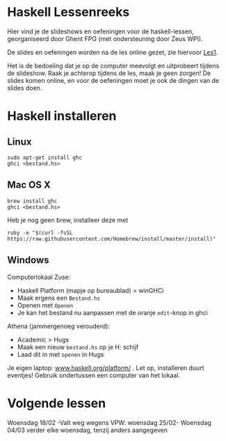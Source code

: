 Haskell Lessenreeks
===================

Hier vind je de slideshows en oefeningen voor de haskell-lessen, georganiseerd door Ghent FPG (met ondersteuning door Zeus WPI).

De slides en oefeningen worden na de les online gezet, zie hiervoor [Les1](Les1).

Het is de bedoeling dat je op de computer meevolgt en uitprobeert tijdens de slideshow. Raak je achterop tijdens de les, maak je geen zorgen! De slides komen online, en voor de oefeningen moet je ook de dingen van de slides doen.

Haskell installeren
===================

Linux
-----

    sudo apt-get install ghc
    ghci <bestand.hs>

Mac OS X
--------

    brew install ghc
    ghci <bestand.hs>

Heb je nog geen brew, installeer deze met

    ruby -e "$(curl -fsSL https://raw.githubusercontent.com/Homebrew/install/master/install)"

Windows
-------

Computerlokaal Zuse:
- Haskell Platform (mapje op bureaublad) > winGHCi
- Maak ergens een ````Bestand.hs````
- Openen met ````Openen````
- Je kan het bestand nu aanpassen met de oranje ````edit````-knop in ghci

Athena (jammergenoeg verouderd):

- Academic > Hugs
- Maak een nieuw ````bestand.hs```` op je H: schijf
- Laad dit in met ````openen```` in Hugs


Je eigen laptop: www.haskell.org/platform/ . Let op, installeren duurt eventjes!
Gebruik ondertussen een computer van het lokaal.


Volgende lessen
===============

Woensdag 18/02
-Valt weg wegens VPW: woensdag 25/02-
Woensdag 04/03
verder elke woensdag, tenzij anders aangegeven
